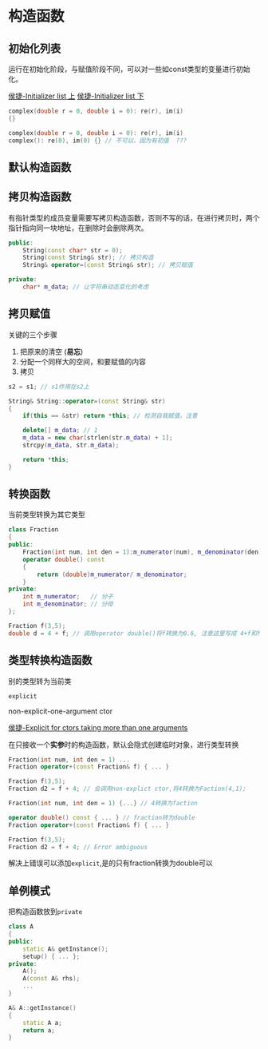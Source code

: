 # 构造函数

## 初始化列表

运行在初始化阶段，与赋值阶段不同，可以对一些如const类型的变量进行初始化。

[侯捷-Initializer list 上](https://www.bilibili.com/video/av51863195/?p=5)
[侯捷-Initializer list 下](https://www.bilibili.com/video/av51863195/?p=6)

```cpp
complex(double r = 0, double i = 0): re(r), im(i)
{}

complex(double r = 0, double i = 0): re(r), im(i) 
complex(): re(0), im(0) {} // 不可以，因为有初值  ???
```


## 默认构造函数

## 拷贝构造函数

有指针类型的成员变量需要写拷贝构造函数，否则不写的话，在进行拷贝时，两个指针指向同一块地址，在删除时会删除两次。

```cpp
public:
    String(const char* str = 0);
    String(const String& str); // 拷贝构造
    String& operator=(const String& str); // 拷贝赋值

private:
    char* m_data; // 让字符串动态变化的考虑
```

## 拷贝赋值

关键的三个步骤

1. 把原来的清空 (**易忘**)
2. 分配一个同样大的空间，和要赋值的内容
3. 拷贝

```cpp
s2 = s1; // s1作用在s2上

String& String::operator=(const String& str)
{
    if(this == &str) return *this; // 检测自我赋值，注意

    delete[] m_data; // 1
    m_data = new char[strlen(str.m_data) + 1];
    strcpy(m_data, str.m_data);

    return *this;
}
```

## 转换函数

当前类型转换为其它类型

```cpp
class Fraction
{
public:
    Fraction(int num, int den = 1):m_numerator(num), m_denominator(den) {}
    operator double() const 
    { 
        return (double)m_numerator/ m_denominator;
    }
private:
    int m_numerator;   // 分子
    int m_denominator; // 分母
};

Fraction f(3,5);
double d = 4 + f; // 调用operator double()将f转换为0.6, 注意这里写成 4+f和f+4的区别
```

## 类型转换构造函数  

别的类型转为当前类

`explicit`

non-explicit-one-argument ctor

[侯捷-Explicit for ctors taking more than one arguments](https://www.bilibili.com/video/av51863195/?p=7)


在只接收一个**实参**时的构造函数，默认会隐式创建临时对象，进行类型转换

```cpp
Fraction(int num, int den = 1) ...
Fraction operator+(const Fraction& f) { ... }

Fraction f(3,5);
Fraction d2 = f + 4; // 会调用non-explict ctor,将4转换为Faction(4,1);
```

```cpp
Fraction(int num, int den = 1) {...} // 4转换为faction

operator double() const { ... } // fraction转为double
Fraction operator+(const Fraction& f) { ... }

Fraction f(3,5);
Fraction d2 = f + 4; // Error ambiguous
```

解决上错误可以添加`explicit`,是的只有fraction转换为double可以




## 单例模式

把构造函数放到`private`

```cpp
class A 
{
public:
    static A& getInstance();
    setup() { ... };
private:
    A();
    A(const A& rhs);
    ...
}

A& A::getInstance()
{
    static A a;
    return a;
}
```